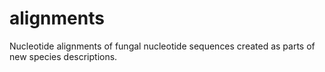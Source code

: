 # alignments
Nucleotide alignments of fungal nucleotide sequences created as parts of new species descriptions.
